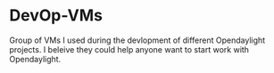 # DevOp-VMs
Group of VMs I used during the devlopment of different Opendaylight projects. I beleive they could help anyone want to start work with Opendaylight. 
